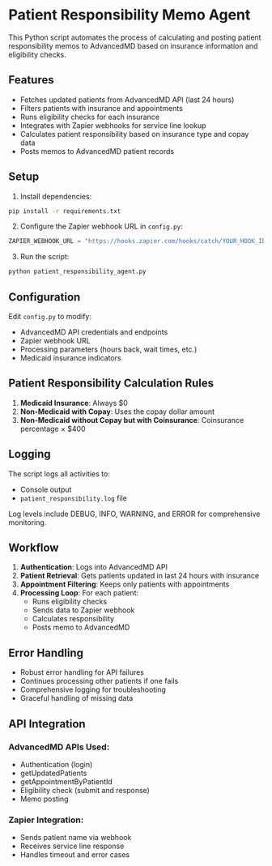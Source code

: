 # Patient Responsibility Memo Agent

This Python script automates the process of calculating and posting patient responsibility memos to AdvancedMD based on insurance information and eligibility checks.

## Features

- Fetches updated patients from AdvancedMD API (last 24 hours)
- Filters patients with insurance and appointments
- Runs eligibility checks for each insurance
- Integrates with Zapier webhooks for service line lookup
- Calculates patient responsibility based on insurance type and copay data
- Posts memos to AdvancedMD patient records

## Setup

1. Install dependencies:
```bash
pip install -r requirements.txt
```

2. Configure the Zapier webhook URL in `config.py`:
```python
ZAPIER_WEBHOOK_URL = "https://hooks.zapier.com/hooks/catch/YOUR_HOOK_ID/YOUR_HOOK_ID/"
```

3. Run the script:
```bash
python patient_responsibility_agent.py
```

## Configuration

Edit `config.py` to modify:
- AdvancedMD API credentials and endpoints
- Zapier webhook URL
- Processing parameters (hours back, wait times, etc.)
- Medicaid insurance indicators

## Patient Responsibility Calculation Rules

1. **Medicaid Insurance**: Always $0
2. **Non-Medicaid with Copay**: Uses the copay dollar amount
3. **Non-Medicaid without Copay but with Coinsurance**: Coinsurance percentage × $400

## Logging

The script logs all activities to:
- Console output
- `patient_responsibility.log` file

Log levels include DEBUG, INFO, WARNING, and ERROR for comprehensive monitoring.

## Workflow

1. **Authentication**: Logs into AdvancedMD API
2. **Patient Retrieval**: Gets patients updated in last 24 hours with insurance
3. **Appointment Filtering**: Keeps only patients with appointments
4. **Processing Loop**: For each patient:
   - Runs eligibility checks
   - Sends data to Zapier webhook
   - Calculates responsibility
   - Posts memo to AdvancedMD

## Error Handling

- Robust error handling for API failures
- Continues processing other patients if one fails
- Comprehensive logging for troubleshooting
- Graceful handling of missing data

## API Integration

### AdvancedMD APIs Used:
- Authentication (login)
- getUpdatedPatients
- getAppointmentByPatientId
- Eligibility check (submit and response)
- Memo posting

### Zapier Integration:
- Sends patient name via webhook
- Receives service line response
- Handles timeout and error cases
